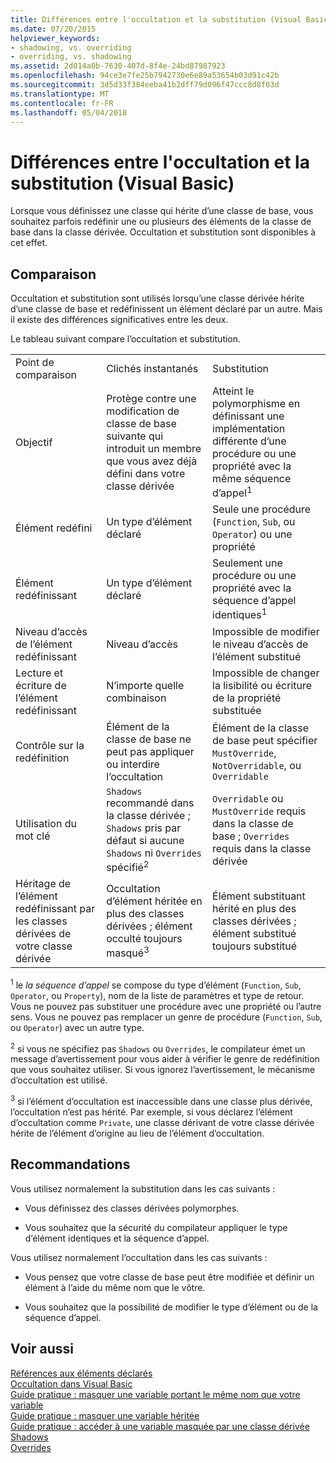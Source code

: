 ```yaml
---
title: Différences entre l'occultation et la substitution (Visual Basic)
ms.date: 07/20/2015
helpviewer_keywords:
- shadowing, vs. overriding
- overriding, vs. shadowing
ms.assetid: 2d014a0b-7630-407d-8f4e-24bd87987923
ms.openlocfilehash: 94ce3e7fe25b7942730e6e89a53654b03d91c42b
ms.sourcegitcommit: 3d5d33f384eeba41b2dff79d096f47ccc8d8f03d
ms.translationtype: MT
ms.contentlocale: fr-FR
ms.lasthandoff: 05/04/2018
---
```

# <a name="differences-between-shadowing-and-overriding-visual-basic"></a>Différences entre l'occultation et la substitution (Visual Basic)
Lorsque vous définissez une classe qui hérite d’une classe de base, vous souhaitez parfois redéfinir une ou plusieurs des éléments de la classe de base dans la classe dérivée. Occultation et substitution sont disponibles à cet effet.  
  
## <a name="comparison"></a>Comparaison  
 Occultation et substitution sont utilisés lorsqu’une classe dérivée hérite d’une classe de base et redéfinissent un élément déclaré par un autre. Mais il existe des différences significatives entre les deux.  
  
 Le tableau suivant compare l’occultation et substitution.  
  
||||  
|---|---|---|  
|Point de comparaison|Clichés instantanés|Substitution|  
|Objectif|Protège contre une modification de classe de base suivante qui introduit un membre que vous avez déjà défini dans votre classe dérivée|Atteint le polymorphisme en définissant une implémentation différente d’une procédure ou une propriété avec la même séquence d’appel<sup>1</sup>|  
|Élément redéfini|Un type d’élément déclaré|Seule une procédure (`Function`, `Sub`, ou `Operator`) ou une propriété|  
|Élément redéfinissant|Un type d’élément déclaré|Seulement une procédure ou une propriété avec la séquence d’appel identiques<sup>1</sup>|  
|Niveau d’accès de l’élément redéfinissant|Niveau d’accès|Impossible de modifier le niveau d’accès de l’élément substitué|  
|Lecture et écriture de l’élément redéfinissant|N’importe quelle combinaison|Impossible de changer la lisibilité ou écriture de la propriété substituée|  
|Contrôle sur la redéfinition|Élément de la classe de base ne peut pas appliquer ou interdire l’occultation|Élément de la classe de base peut spécifier `MustOverride`, `NotOverridable`, ou `Overridable`|  
|Utilisation du mot clé|`Shadows` recommandé dans la classe dérivée ; `Shadows` pris par défaut si aucune `Shadows` ni `Overrides` spécifié<sup>2</sup>|`Overridable` ou `MustOverride` requis dans la classe de base ; `Overrides` requis dans la classe dérivée|  
|Héritage de l’élément redéfinissant par les classes dérivées de votre classe dérivée|Occultation d’élément héritée en plus des classes dérivées ; élément occulté toujours masqué<sup>3</sup>|Élément substituant hérité en plus des classes dérivées ; élément substitué toujours substitué|  
  
 <sup>1</sup> le *la séquence d’appel* se compose du type d’élément (`Function`, `Sub`, `Operator`, ou `Property`), nom de la liste de paramètres et type de retour. Vous ne pouvez pas substituer une procédure avec une propriété ou l’autre sens. Vous ne pouvez pas remplacer un genre de procédure (`Function`, `Sub`, ou `Operator`) avec un autre type.  
  
 <sup>2</sup> si vous ne spécifiez pas `Shadows` ou `Overrides`, le compilateur émet un message d’avertissement pour vous aider à vérifier le genre de redéfinition que vous souhaitez utiliser. Si vous ignorez l’avertissement, le mécanisme d’occultation est utilisé.  
  
 <sup>3</sup> si l’élément d’occultation est inaccessible dans une classe plus dérivée, l’occultation n’est pas hérité. Par exemple, si vous déclarez l’élément d’occultation comme `Private`, une classe dérivant de votre classe dérivée hérite de l’élément d’origine au lieu de l’élément d’occultation.  
  
## <a name="guidelines"></a>Recommandations  
 Vous utilisez normalement la substitution dans les cas suivants :  
  
-   Vous définissez des classes dérivées polymorphes.  
  
-   Vous souhaitez que la sécurité du compilateur appliquer le type d’élément identiques et la séquence d’appel.  
  
 Vous utilisez normalement l’occultation dans les cas suivants :  
  
-   Vous pensez que votre classe de base peut être modifiée et définir un élément à l’aide du même nom que le vôtre.  
  
-   Vous souhaitez que la possibilité de modifier le type d’élément ou de la séquence d’appel.  
  
## <a name="see-also"></a>Voir aussi  
 [Références aux éléments déclarés](../../../../visual-basic/programming-guide/language-features/declared-elements/references-to-declared-elements.md)  
 [Occultation dans Visual Basic](../../../../visual-basic/programming-guide/language-features/declared-elements/shadowing.md)  
 [Guide pratique : masquer une variable portant le même nom que votre variable](../../../../visual-basic/programming-guide/language-features/declared-elements/how-to-hide-a-variable-with-the-same-name-as-your-variable.md)  
 [Guide pratique : masquer une variable héritée](../../../../visual-basic/programming-guide/language-features/declared-elements/how-to-hide-an-inherited-variable.md)  
 [Guide pratique : accéder à une variable masquée par une classe dérivée](../../../../visual-basic/programming-guide/language-features/declared-elements/how-to-access-a-variable-hidden-by-a-derived-class.md)  
 [Shadows](../../../../visual-basic/language-reference/modifiers/shadows.md)  
 [Overrides](../../../../visual-basic/language-reference/modifiers/overrides.md)

